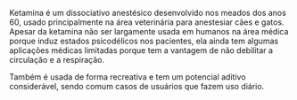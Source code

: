 Ketamina é um dissociativo anestésico desenvolvido nos meados dos anos 60, usado principalmente na área veterinária para anestesiar cães e gatos. Apesar da ketamina não ser largamente usada em humanos na área médica porque induz estados psicodélicos nos pacientes, ela ainda tem algumas aplicações médicas limitadas porque tem a vantagem de não debilitar a circulação e a respiração.

Também é usada de forma recreativa e tem um potencial aditivo considerável, sendo comum casos de usuários que fazem uso diário.